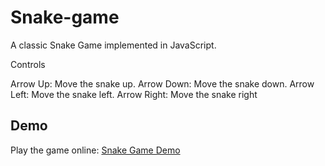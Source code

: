 # Snake-game
A classic Snake Game implemented in JavaScript.

Controls

Arrow Up: Move the snake up.
Arrow Down: Move the snake down.
Arrow Left: Move the snake left.
Arrow Right: Move the snake right

## Demo

Play the game online: [Snake Game Demo](https://uharika77.github.io/Snake-game/)
